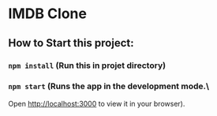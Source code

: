 # IMDB Clone

## How to Start this project:

### `npm install` (Run this in projet directory)

### `npm start` (Runs the app in the development mode.\
Open [http://localhost:3000](http://localhost:3000) to view it in your browser).

